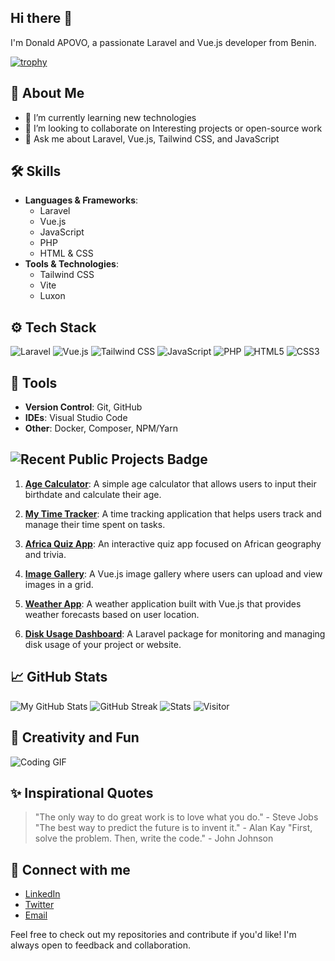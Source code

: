 ## Hi there 👋

I'm Donald APOVO, a passionate Laravel and Vue.js developer from Benin.

[![trophy](https://github-profile-trophy.vercel.app/?username=Donald1597&theme=onedark)](https://github.com/ryo-ma/github-profile-trophy)

## 🚀 About Me
- 🌱 I’m currently learning new technologies 
- 👯 I’m looking to collaborate on Interesting projects or open-source work
- 💬 Ask me about Laravel, Vue.js, Tailwind CSS, and JavaScript
  
## 🛠️ Skills
- **Languages & Frameworks**: 
  - Laravel
  - Vue.js
  - JavaScript
  - PHP
  - HTML & CSS
- **Tools & Technologies**:
  - Tailwind CSS
  - Vite
  - Luxon

## ⚙️ Tech Stack
![Laravel](https://img.shields.io/badge/Laravel-FF2D20?style=for-the-badge&logo=laravel&logoColor=white)
![Vue.js](https://img.shields.io/badge/Vue.js-4FC08D?style=for-the-badge&logo=vue.js&logoColor=white)
![Tailwind CSS](https://img.shields.io/badge/Tailwind_CSS-38B2AC?style=for-the-badge&logo=tailwind-css&logoColor=white)
![JavaScript](https://img.shields.io/badge/JavaScript-F7DF1E?style=for-the-badge&logo=javascript&logoColor=black)
![PHP](https://img.shields.io/badge/PHP-777BB4?style=for-the-badge&logo=php&logoColor=white)
![HTML5](https://img.shields.io/badge/HTML5-E34F26?style=for-the-badge&logo=html5&logoColor=white)
![CSS3](https://img.shields.io/badge/CSS3-1572B6?style=for-the-badge&logo=css3&logoColor=white)

## 🔧 Tools
- **Version Control**: Git, GitHub
- **IDEs**: Visual Studio Code
- **Other**: Docker, Composer, NPM/Yarn

## ![Recent Public Projects Badge](https://img.shields.io/badge/Recent%20Public%20Projects-Showcase-blue)

1. [**Age Calculator**](https://donald1597.github.io/age-calculator/): A simple age calculator that allows users to input their birthdate and calculate their age.

2. [**My Time Tracker**](https://donald1597.github.io/my-time-tracker/): A time tracking application that helps users track and manage their time spent on tasks.

3. [**Africa Quiz App**](https://donald1597.github.io/africa-quiz-app/): An interactive quiz app focused on African geography and trivia.

4. [**Image Gallery**](https://donald1597.github.io/image-gallery/): A Vue.js image gallery where users can upload and view images in a grid.

5. [**Weather App**](https://donald1597.github.io/vue-weather-app/): A weather application built with Vue.js that provides weather forecasts based on user location.

6. [**Disk Usage Dashboard**](https://github.com/Donald1597/disk-usage): A Laravel package for monitoring and managing disk usage of your project or website.



## 📈 GitHub Stats
![My GitHub Stats](https://github-readme-stats.vercel.app/api?username=Donald1597&show_icons=true&theme=radical)
![GitHub Streak](https://github-readme-streak-stats.herokuapp.com/?user=Donald1597&theme=dark)
![Stats](https://github-readme-stats.vercel.app/api/top-langs/?username=Donald1597&amp;theme=dracula&amp;hide_langs_below=1)
![Visitor](https://pageview.vercel.app/?github_user=Donald1597)

## 🎨 Creativity and Fun
![Coding GIF](https://media.giphy.com/media/13HgwGsXF0aiGY/giphy.gif)

## ✨ Inspirational Quotes
> "The only way to do great work is to love what you do." - Steve Jobs
> "The best way to predict the future is to invent it." - Alan Kay
> "First, solve the problem. Then, write the code." - John Johnson


## 🔗 Connect with me
- [LinkedIn](https://www.linkedin.com/in/donaldapovo)
- [Twitter](https://twitter.com/Dnld_Csnv)
- [Email](mailto:apovodonald@gmail.com)


Feel free to check out my repositories and contribute if you'd like! I'm always open to feedback and collaboration.



